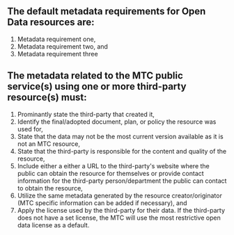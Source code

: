 ## The default metadata requirements for Open Data resources are:
  1. Metadata requirement one,
  2. Metadata requirement two, and
  3. Metadata requirement three

## The metadata related to the MTC public service(s) using one or more third-party resource(s) must:
  1. Prominantly state the third-party that created it,
  2. Identify the final/adopted document, plan, or policy the resource was used for,
  3. State that the data may not be the most current version available as it is not an MTC resource,
  4. State that the third-party is responsible for the content and quality of the resource,
  5. Include either a either a URL to the third-party's website where the public can obtain the resource for themselves or provide contact information for the third-party person/department the public can contact to obtain the resource, 
  6. Utilize the same metadata generated by the resource creator/originator (MTC specific information can be added if necessary), and
  7. Apply the license used by the third-party for their data. If the third-party does not have a set license, the MTC will use the most restrictive open data license as a default.
